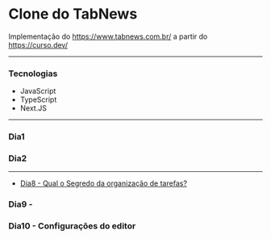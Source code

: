 # Clone do TabNews

Implementação do https://www.tabnews.com.br/ a partir do https://curso.dev/

---

### Tecnologias

- JavaScript
- TypeScript
- Next.JS

---

### Dia1

### Dia2

---

- [Dia8 - Qual o Segredo da organização de tarefas?](./docs/day8.md)

### Dia9 -

### Dia10 - Configurações do editor
